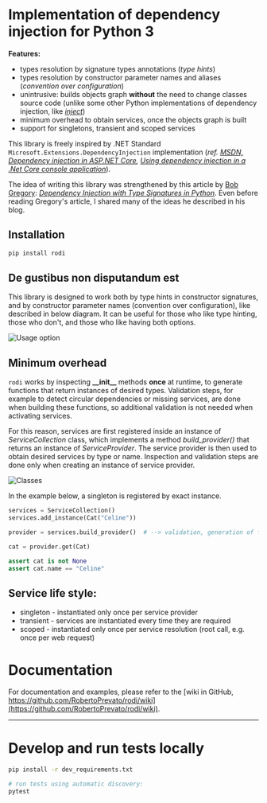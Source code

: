 # Implementation of dependency injection for Python 3

**Features:**
* types resolution by signature types annotations (_type hints_)
* types resolution by constructor parameter names and aliases (_convention over configuration_)
* unintrusive: builds objects graph **without** the need to change classes source code (unlike some other Python implementations of dependency injection, like _[inject](https://pypi.org/project/Inject/)_)
* minimum overhead to obtain services, once the objects graph is built
* support for singletons, transient and scoped services

This library is freely inspired by .NET Standard `Microsoft.Extensions.DependencyInjection` implementation (_ref. [MSDN, Dependency injection in ASP.NET Core](https://docs.microsoft.com/en-us/aspnet/core/fundamentals/dependency-injection?view=aspnetcore-2.1), [Using dependency injection in a .Net Core console application](https://andrewlock.net/using-dependency-injection-in-a-net-core-console-application/)_).

The idea of writing this library was strengthened by this article by [Bob Gregory](https://twitter.com/bob_the_mighty): _[Dependency Injection with Type Signatures in Python](https://io.made.com/dependency-injection-with-type-signatures-in-python/)_. Even before reading Gregory's article, I shared many of the ideas he described in his blog.

## Installation

```bash
pip install rodi
```

## De gustibus non disputandum est
This library is designed to work both by type hints in constructor signatures, and by constructor parameter names (convention over configuration), like described in below diagram. It can be useful for those who like type hinting, those who don't, and those who like having both options.

![Usage option](https://github.com/RobertoPrevato/rodi/blob/master/documentation/rodi-design-taste.png "Usage option")

## Minimum overhead
`rodi` works by inspecting __&#95;&#95;init&#95;&#95;__ methods **once** at runtime, to generate functions that return instances of desired types. Validation steps, for example to detect circular dependencies or missing services, are done when building these functions, so additional validation is not needed when activating services.

For this reason, services are first registered inside an instance of _ServiceCollection_ class, which implements a method _build&#95;provider()_ that returns an instance of _ServiceProvider_. The service provider is then used to obtain desired services by type or name. Inspection and validation steps are done only when creating an instance of service provider.

![Classes](https://github.com/RobertoPrevato/rodi/blob/master/documentation/classes.png "Classes")

In the example below, a singleton is registered by exact instance.

```python
services = ServiceCollection()
services.add_instance(Cat("Celine"))

provider = services.build_provider()  # --> validation, generation of functions

cat = provider.get(Cat)

assert cat is not None
assert cat.name == "Celine"
```

## Service life style:
* singleton - instantiated only once per service provider
* transient - services are instantiated every time they are required
* scoped - instantiated only once per service resolution (root call, e.g. once per web request)

# Documentation
For documentation and examples, please refer to the [wiki in GitHub, https://github.com/RobertoPrevato/rodi/wiki](https://github.com/RobertoPrevato/rodi/wiki).

---

# Develop and run tests locally
```bash
pip install -r dev_requirements.txt

# run tests using automatic discovery:
pytest
```
